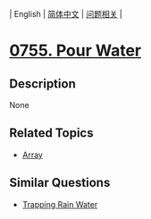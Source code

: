 
| English | [简体中文](README.md) | [问题相关](QUESTION.md) |
# [0755. Pour Water](https://leetcode-cn.com/problems/pour-water/)
## Description
None
## Related Topics
- [Array](https://leetcode-cn.com/tag/array)
## Similar Questions
- [Trapping Rain Water](../0042/README_EN.md)
